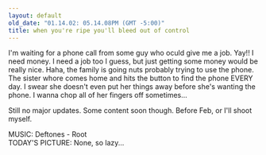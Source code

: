 ```yaml
---
layout: default
old_date: "01.14.02: 05.14.08PM (GMT -5:00)"
title: when you're ripe you'll bleed out of control
---
```


I'm waiting for a phone call from some guy who oculd give me a job. Yay!! I
need money. I need a job too I guess, but just getting some money would be
really nice. Haha, the family is going nuts probably trying to use the phone.
The sister whore comes home and hits the button to find the phone EVERY day. I
swear she doesn't even put her things away before she's wanting the phone. I
wanna chop all of her fingers off sometimes...

Still no major updates. Some content soon though. Before Feb, or I'll shoot
myself.

MUSIC: Deftones - Root  
TODAY'S PICTURE: None, so lazy...
